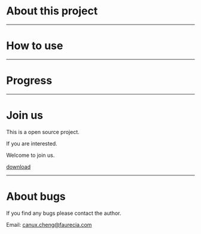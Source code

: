 About this project
==================

***

How to use
==================

***

Progress
==================

***

Join us
==================

This is a open source project.

If you are interested.

Welcome to join us.

[download](git@github.com:crazy-canux/xplugin_nagios.git)

***

About bugs
==================

If you find any bugs please contact the author.

Email: <canux.cheng@faurecia.com>
